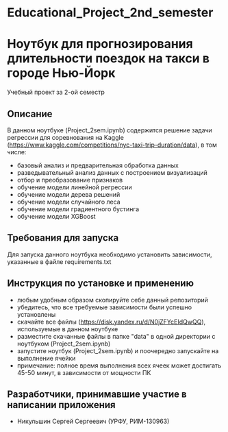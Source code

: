 # Educational_Project_2nd_semester
# Ноутбук для прогнозирования длительности поездок на такси в городе Нью-Йорк
Учебный проект за 2-ой семестр

## Описание
В данном ноутбуке (Project_2sem.ipynb) содержится решение задачи регрессии для соревнования на Kaggle (https://www.kaggle.com/competitions/nyc-taxi-trip-duration/data), в том числе:

- базовый анализ и предварительная обработка данных
- разведывательный анализ данных с построением визуализаций
- отбор и преобразование признаков
- обучение модели линейной регрессии
- обучение модели дерева решений
- обучение модели случайного леса
- обучение модели градиентного бустинга
- обучение модели XGBoost

## Требования для запуска
Для запуска данного ноутбука необходимо установить зависимости, указанные в файле requirements.txt

## Инструкция по установке и применению

 - любым удобным образом скопируйте себе данный репозиторий
 - убедитесь, что все требуемые зависимости были успешно установлены
 - скачайте все файлы (https://disk.yandex.ru/d/N0jZFYcEIdQwQQ), используемые в данном ноутбуке
 - разместите скачанные файлы в папке "data" в одной директории с ноутбуком (Project_2sem.ipynb)
 - запустите ноутбук (Project_2sem.ipynb) и поочередно запускайте на выполнение ячейки
 - примечание: полное время выполнения всех ячеек может достигать 45-50 минут, в зависимости от мощности ПК

## Разработчики, принимавшие участие в написании приложения

- Никульшин Сергей Сергеевич (УРФУ, РИМ-130963)